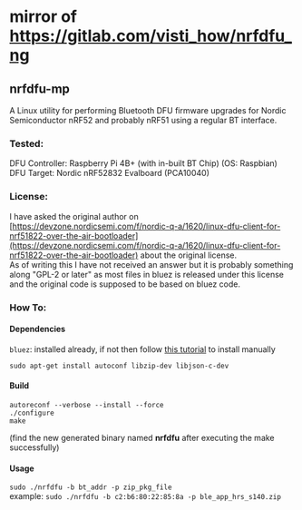 # mirror of https://gitlab.com/visti_how/nrfdfu_ng



## nrfdfu-mp

A Linux utility for performing Bluetooth DFU firmware upgrades for Nordic Semiconductor nRF52 and probably nRF51 using a regular BT interface. 

### Tested: 

DFU Controller: 	Raspberry Pi 4B+ (with in-built BT Chip) (OS: Raspbian)   \
DFU Target:			Nordic nRF52832 Evalboard (PCA10040)

### License:
I have asked the original author on [https://devzone.nordicsemi.com/f/nordic-q-a/1620/linux-dfu-client-for-nrf51822-over-the-air-bootloader](https://devzone.nordicsemi.com/f/nordic-q-a/1620/linux-dfu-client-for-nrf51822-over-the-air-bootloader) about the original license.  
As of writing this I have not received an answer but it is probably something along "GPL-2 or later" as most files in bluez is released under this license and the original code is supposed to be based on bluez code.

### How To:
#### Dependencies

`bluez`: installed already, if not then follow [this tutorial](https://learn.adafruit.com/install-bluez-on-the-raspberry-pi/installation) to install manually

`sudo apt-get install autoconf libzip-dev libjson-c-dev`

#### Build
```
autoreconf --verbose --install --force
./configure
make
````
(find the new generated binary named **nrfdfu** after executing the make successfully)

#### Usage
`sudo ./nrfdfu -b bt_addr -p zip_pkg_file`  \
example:  `sudo ./nrfdfu -b c2:b6:80:22:85:8a -p ble_app_hrs_s140.zip`
